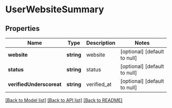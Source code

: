 # UserWebsiteSummary

## Properties
Name | Type | Description | Notes
------------ | ------------- | ------------- | -------------
**website** | **string** | website | [optional] [default to null]
**status** | **string** | status | [optional] [default to null]
**verifiedUnderscoreat** | **string** | verified_at | [optional] [default to null]

[[Back to Model list]](../README.md#documentation-for-models) [[Back to API list]](../README.md#documentation-for-api-endpoints) [[Back to README]](../README.md)


